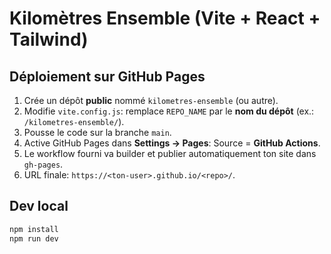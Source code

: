 # Kilomètres Ensemble (Vite + React + Tailwind)

## Déploiement sur GitHub Pages
1. Crée un dépôt **public** nommé `kilometres-ensemble` (ou autre).
2. Modifie `vite.config.js`: remplace `REPO_NAME` par le **nom du dépôt** (ex.: `/kilometres-ensemble/`).
3. Pousse le code sur la branche `main`.
4. Active GitHub Pages dans **Settings → Pages**: Source = **GitHub Actions**.
5. Le workflow fourni va builder et publier automatiquement ton site dans `gh-pages`.
6. URL finale: `https://<ton-user>.github.io/<repo>/`.

## Dev local
```bash
npm install
npm run dev
```
